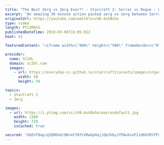 ```yaml
---
title: "The Best Zerg vs Zerg Ever?! - Starcraft 2: Serral vs Rogue - WCS"
excerpt: "An amazing 30 minute action packed zerg vs zerg between Serral and Rogue. During the Starcraft 2 WCS Global Finals. Full of blinding clouds, nydus worms and lots of shenanigans.  ► http://bit.ly/SC2HLsubscribe - SUBSCRIBE to SC2HL!  ► Watch the full VOD: https://www.twitch.tv/videos/331275443    Thank"
originalUrl: https://youtube.com/watch?v=vVB-AshBxho
type: video
length: PT13M45S
publishedDateTime: 2019-03-06T15:05:01Z
heat: 51

featuredContent: "<iframe width=\"800\" height=\"500\" frameborder=\"0\" src=\"https://www.youtube.com/embed/vVB-AshBxho\" allow=\"accelerometer; autoplay; encrypted-media; gyroscope; picture-in-picture\" allowfullscreen></iframe>"

provider:
  name: SC2HL
  domain: sc2hl.com
  images:
    - url: https://everyday-cc.github.io/starcraft2/assets/images/organizations/sc2hl.com-50x50.jpg
      width: 50
      height: 50

topics:
  - StarCraft 2
  - Zerg

images:
  - url: https://i.ytimg.com/vi/vVB-AshBxho/maxresdefault.jpg
    width: 1280
    height: 720
    isCached: true

secured: "GGEnT8ap/qIQRDxU/QN+eCY0fzVRwGpHajiQmJVbyJ7PAuksoF1zd0X2MJfFUCzsbCszmmIb+w2DVFhqUcSlFJTzwc2Pa6mCWvpyRXu+BR6tWHd3PtuF5I6eU465qCXXRE44o6rDTRBRiNAqMxzZTX3SHVCIiclt8mSP6DIVHJnmjLyJD7Uc4RNTKDjeD9Bcpq/BrMxxkg5gx9Huzp+BSsDSt35AQEPBx3RwzUQr8CMgAnC+7J1cGqxqlJaFaJqbcb7ANNSly4Zsql28PgR4yv2oePJuM3Ayjfj8TOWVZIWyjyPKmWp++eKPMvJLZB6bJrvSA1WxLEK1wxu89Htij3510BDNPvWyqrUlq3n3c+cWHPS34sn2EbExu8/GZTAV8xxO6O5z/AyDc8j35TibP8AV+G/9io8YcTXIhn60JPK2o6TLTGP0AhthE5p+MARR;CD25ykDFATjuHIDitZXh1A=="
---
```


